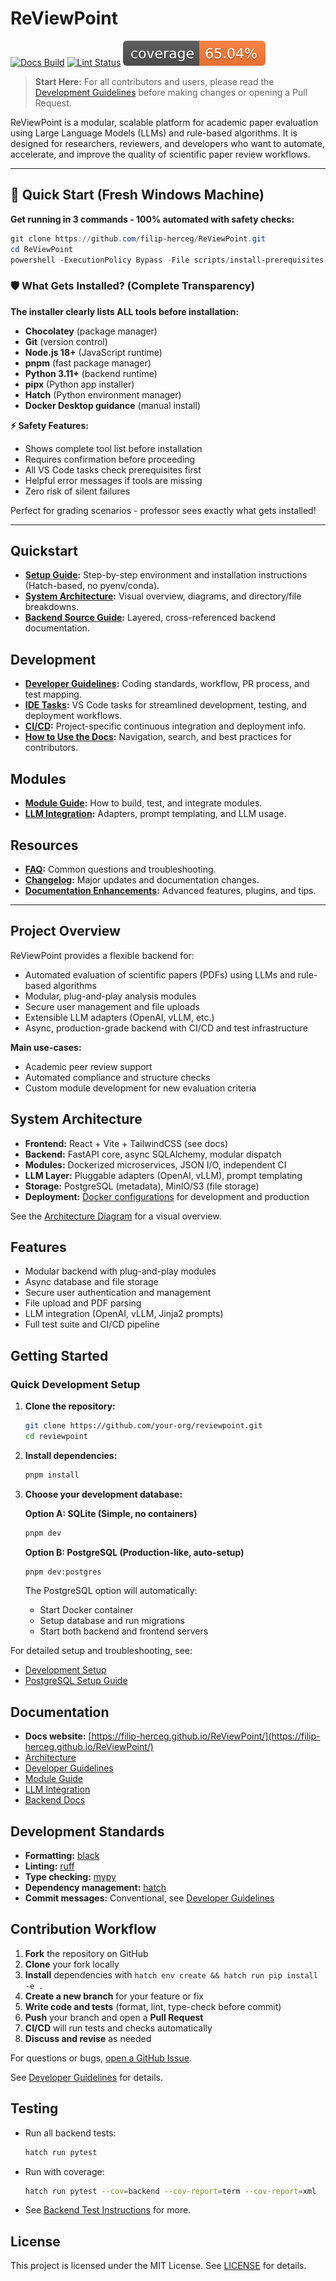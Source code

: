 # ReViewPoint

[![Docs Build](https://github.com/filip-herceg/ReViewPoint/actions/workflows/docs.yaml/badge.svg "Docs Build Status")](https://github.com/filip-herceg/ReViewPoint/actions/workflows/docs.yaml)
[![Lint Status](https://github.com/filip-herceg/ReViewPoint/actions/workflows/docs.yaml/badge.svg?label=lint "Lint Status")](https://github.com/filip-herceg/ReViewPoint/actions/workflows/docs.yaml)
![Test Coverage](docs/content/images/coverage.svg "Test Coverage Badge")

> **Start Here:** For all contributors and users, please read the [Development Guidelines](https://filip-herceg.github.io/ReViewPoint/dev-guidelines/) before making changes or opening a Pull Request.

ReViewPoint is a modular, scalable platform for academic paper evaluation using Large Language Models (LLMs) and rule-based algorithms. It is designed for researchers, reviewers, and developers who want to automate, accelerate, and improve the quality of scientific paper review workflows.

---

## 🚀 Quick Start (Fresh Windows Machine)

**Get running in 3 commands - 100% automated with safety checks:**

```powershell
git clone https://github.com/filip-herceg/ReViewPoint.git
cd ReViewPoint
powershell -ExecutionPolicy Bypass -File scripts/install-prerequisites.ps1
```

### 🛡️ **What Gets Installed? (Complete Transparency)**

**The installer clearly lists ALL tools before installation:**

- **Chocolatey** (package manager)
- **Git** (version control)
- **Node.js 18+** (JavaScript runtime)
- **pnpm** (fast package manager)
- **Python 3.11+** (backend runtime)
- **pipx** (Python app installer)
- **Hatch** (Python environment manager)
- **Docker Desktop guidance** (manual install)

**⚡ Safety Features:**

- Shows complete tool list before installation
- Requires confirmation before proceeding
- All VS Code tasks check prerequisites first
- Helpful error messages if tools are missing
- Zero risk of silent failures

Perfect for grading scenarios - professor sees exactly what gets installed!

---

## Quickstart

- **[Setup Guide](https://filip-herceg.github.io/ReViewPoint/setup/):** Step-by-step environment and installation instructions (Hatch-based, no pyenv/conda).
- **[System Architecture](https://filip-herceg.github.io/ReViewPoint/architecture/):** Visual overview, diagrams, and directory/file breakdowns.
- **[Backend Source Guide](https://filip-herceg.github.io/ReViewPoint/backend-source-guide/):** Layered, cross-referenced backend documentation.

## Development

- **[Developer Guidelines](https://filip-herceg.github.io/ReViewPoint/dev-guidelines/):** Coding standards, workflow, PR process, and test mapping.
- **[IDE Tasks](docs/IDE_TASKS.md):** VS Code tasks for streamlined development, testing, and deployment workflows.
- **[CI/CD](https://filip-herceg.github.io/ReViewPoint/ci-cd/):** Project-specific continuous integration and deployment info.
- **[How to Use the Docs](https://filip-herceg.github.io/ReViewPoint/how-to-use-docs/):** Navigation, search, and best practices for contributors.

## Modules

- **[Module Guide](https://filip-herceg.github.io/ReViewPoint/module-guide/):** How to build, test, and integrate modules.
- **[LLM Integration](https://filip-herceg.github.io/ReViewPoint/llm-integration/):** Adapters, prompt templating, and LLM usage.

## Resources

- **[FAQ](https://filip-herceg.github.io/ReViewPoint/faq/):** Common questions and troubleshooting.
- **[Changelog](https://filip-herceg.github.io/ReViewPoint/changelog/):** Major updates and documentation changes.
- **[Documentation Enhancements](https://filip-herceg.github.io/ReViewPoint/documentation-enhancements/):** Advanced features, plugins, and tips.

---

## Project Overview

ReViewPoint provides a flexible backend for:

- Automated evaluation of scientific papers (PDFs) using LLMs and rule-based algorithms
- Modular, plug-and-play analysis modules
- Secure user management and file uploads
- Extensible LLM adapters (OpenAI, vLLM, etc.)
- Async, production-grade backend with CI/CD and test infrastructure

**Main use-cases:**

- Academic peer review support
- Automated compliance and structure checks
- Custom module development for new evaluation criteria

## System Architecture

- **Frontend:** React + Vite + TailwindCSS (see docs)
- **Backend:** FastAPI core, async SQLAlchemy, modular dispatch
- **Modules:** Dockerized microservices, JSON I/O, independent CI
- **LLM Layer:** Pluggable adapters (OpenAI, vLLM), prompt templating
- **Storage:** PostgreSQL (metadata), MinIO/S3 (file storage)
- **Deployment:** [Docker configurations](backend/deployment/docker/DOCKER-GUIDE.md) for development and production

See the [Architecture Diagram](https://filip-herceg.github.io/ReViewPoint/architecture/) for a visual overview.

## Features

- Modular backend with plug-and-play modules
- Async database and file storage
- Secure user authentication and management
- File upload and PDF parsing
- LLM integration (OpenAI, vLLM, Jinja2 prompts)
- Full test suite and CI/CD pipeline

## Getting Started

### Quick Development Setup

1. **Clone the repository:**

   ```bash
   git clone https://github.com/your-org/reviewpoint.git
   cd reviewpoint
   ```

2. **Install dependencies:**

   ```bash
   pnpm install
   ```

3. **Choose your development database:**

   **Option A: SQLite (Simple, no containers)**

   ```bash
   pnpm dev
   ```

   **Option B: PostgreSQL (Production-like, auto-setup)**

   ```bash
   pnpm dev:postgres
   ```

   The PostgreSQL option will automatically:
   - Start Docker container
   - Setup database and run migrations
   - Start both backend and frontend servers

For detailed setup and troubleshooting, see:

- [Development Setup](DEVELOPMENT.md)
- [PostgreSQL Setup Guide](docs/POSTGRES_SETUP.md)

## Documentation

- **Docs website:** [https://filip-herceg.github.io/ReViewPoint/](https://filip-herceg.github.io/ReViewPoint/)
- [Architecture](https://filip-herceg.github.io/ReViewPoint/architecture/)
- [Developer Guidelines](https://filip-herceg.github.io/ReViewPoint/dev-guidelines/)
- [Module Guide](https://filip-herceg.github.io/ReViewPoint/module-guide/)
- [LLM Integration](https://filip-herceg.github.io/ReViewPoint/llm-integration/)
- [Backend Docs](https://filip-herceg.github.io/ReViewPoint/backend/)

## Development Standards

- **Formatting:** [black](https://black.readthedocs.io/)
- **Linting:** [ruff](https://docs.astral.sh/ruff/)
- **Type checking:** [mypy](https://mypy-lang.org/)
- **Dependency management:** [hatch](https://hatch.pypa.io/)
- **Commit messages:** Conventional, see [Developer Guidelines](https://filip-herceg.github.io/ReViewPoint/dev-guidelines/)

## Contribution Workflow

1. **Fork** the repository on GitHub
2. **Clone** your fork locally
3. **Install** dependencies with `hatch env create && hatch run pip install -e .`
4. **Create a new branch** for your feature or fix
5. **Write code and tests** (format, lint, type-check before commit)
6. **Push** your branch and open a **Pull Request**
7. **CI/CD** will run tests and checks automatically
8. **Discuss and revise** as needed

For questions or bugs, [open a GitHub Issue](https://github.com/filip-herceg/ReViewPoint/issues).

See [Developer Guidelines](https://filip-herceg.github.io/ReViewPoint/dev-guidelines/) for details.

## Testing

- Run all backend tests:

  ```bash
  hatch run pytest
  ```

- Run with coverage:

  ```bash
  hatch run pytest --cov=backend --cov-report=term --cov-report=xml
  ```

- See [Backend Test Instructions](https://filip-herceg.github.io/ReViewPoint/backend/test-instructions/) for more.

## License

This project is licensed under the MIT License. See [LICENSE](LICENSE) for details.
